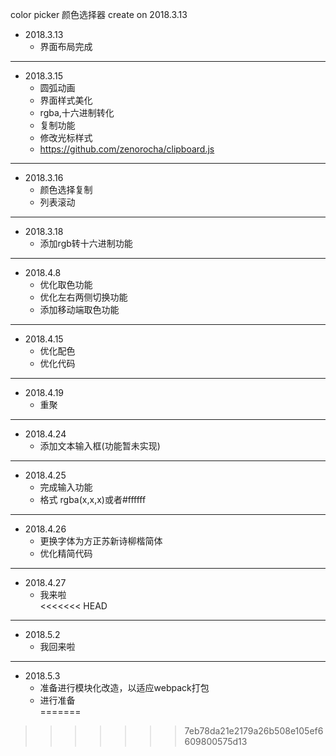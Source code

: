 color picker
颜色选择器
create on 2018.3.13

+ 2018.3.13
    - 界面布局完成

***

+ 2018.3.15
	- 圆弧动画
	- 界面样式美化    
	- rgba,十六进制转化
	- 复制功能
	- 修改光标样式
	- https://github.com/zenorocha/clipboard.js

***

+ 2018.3.16
	- 颜色选择复制
	- 列表滚动
	
***

+ 2018.3.18
	- 添加rgb转十六进制功能


***

+ 2018.4.8
	- 优化取色功能
	- 优化左右两侧切换功能
	- 添加移动端取色功能	

***

+ 2018.4.15
	- 优化配色	
	- 优化代码

***

+ 2018.4.19
	- 重聚	

***

+ 2018.4.24
	- 添加文本输入框(功能暂未实现)		

***

+ 2018.4.25
	- 完成输入功能
	- 格式 rgba(x,x,x)或者#ffffff	

***

+ 2018.4.26
	- 更换字体为方正苏新诗柳楷简体	
	- 优化精简代码

***

+ 2018.4.27
	- 我来啦	
<<<<<<< HEAD

***

+ 2018.5.2
	- 我回来啦	

***

+ 2018.5.3
	- 准备进行模块化改造，以适应webpack打包
	- 进行准备	
=======
	
	
	
>>>>>>> 7eb78da21e2179a26b508e105ef6609800575d13
